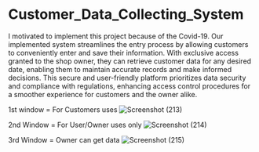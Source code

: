 
# Customer_Data_Collecting_System

I motivated to implement this project because of the Covid-19. Our implemented system streamlines the entry process by allowing customers to conveniently enter and save their information. With exclusive access granted to the shop owner, they can retrieve customer data for any desired date, enabling them to maintain accurate records and make informed decisions. This secure and user-friendly platform prioritizes data security and compliance with regulations, enhancing access control procedures for a smoother experience for customers and the owner alike.



1st window = For Customers uses ![Screenshot (213)](https://github.com/Shammigithub/Customer_Data_Collecting_System/assets/99946678/db1d0066-fc64-404d-ad17-972e1cb66bde)


2nd Window = For User/Owner uses only ![Screenshot (214)](https://github.com/Shammigithub/Customer_Data_Collecting_System/assets/99946678/03157f36-beea-40e8-9ab5-1f485092df67)


3rd Window = Owner can get data ![Screenshot (215)](https://github.com/Shammigithub/Customer_Data_Collecting_System/assets/99946678/35cc6b91-c356-4594-a22c-6e8300149775)



